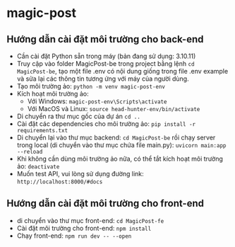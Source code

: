 ﻿# magic-post
## Hướng dẫn cài đặt môi trường cho back-end
- Cần cài đặt Python sẵn trong máy (bản đang sử dụng: 3.10.11)
- Truy cập vào folder MagicPost-be trong project bằng lệnh ```cd MagicPost-be```, tạo một file .env có nội dung giống trong file .env example và sửa lại các thông tin tương ứng với máy của người dùng.
- Tạo môi trường ảo: ```python -m venv magic-post-env```
- Kích hoạt môi trường ảo:
  + Với Windows: ```magic-post-env\Scripts\activate```
  + Với MacOS và Linux: ```source head-hunter-env/bin/activate```
- Di chuyển ra thư mục gốc của dự án ```cd ..```
- Cài đặt các dependencies cho môi trường ảo: ```pip install -r requirements.txt```
- Di chuyển lại vào thư mục backend: ```cd MagicPost-be``` rồi chạy server trong local (di chuyển vào thư mục chứa file main.py): ```uvicorn main:app --reload```
- Khi không cần dùng môi trường ảo nữa, có thể tắt kích hoạt môi trường ảo: ```deactivate```
- Muốn test API, vui lòng sử dụng đường link: ```http://localhost:8000/#docs```
## Hướng dẫn cài đặt môi trường cho front-end
- di chuyển vào thư mục front-end: ```cd MagicPost-fe```
- Cài đặt môi trường cho front-end: ```npm install```
- Chạy front-end: ```npm run dev -- --open```
